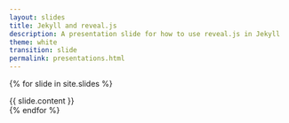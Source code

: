 ```yaml
---
layout: slides
title: Jekyll and reveal.js
description: A presentation slide for how to use reveal.js in Jekyll
theme: white
transition: slide
permalink: presentations.html
---
```



{% for slide in site.slides %}
<section>
    {{ slide.content }}
</section>
{% endfor %}
